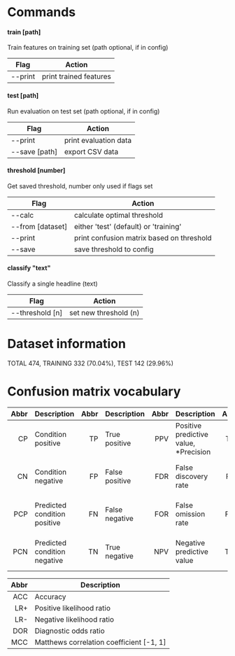 # Commands

#### train [path]
Train features on training set (path optional, if in config)

| Flag | Action |
| --- | --- |
| --print | print trained features |

#### test [path]
Run evaluation on test set (path optional, if in config)

| Flag | Action |
| --- | --- |
| --print | print evaluation data |
| --save [path] | export CSV data |

#### threshold [number]
Get saved threshold, number only used if flags set

| Flag | Action |
| --- | --- |
| --calc | calculate optimal threshold
| --from [dataset] | either 'test' (default) or 'training' |
| --print | print confusion matrix based on threshold |
| --save | save threshold to config |
 
#### classify "text"
Classify a single headline (text)

| Flag | Action |
| --- | --- |
| --threshold [n] | set new threshold (n) |



# Dataset information

TOTAL 474, TRAINING 332 (70.04%), TEST 142 (29.96%)


# Confusion matrix vocabulary

| Abbr | Description | Abbr | Description | Abbr | Description | Abbr | Description |
| ---: | ----------- | ---: | ----------- | ---: | ----------- | ---: | ----------- |
| CP | Condition positive | TP | True positive | PPV | Positive predictive value, *Precision | TPR | True positive rate, **Recall |
| CN | Condition negative | FP | False positive | FDR | False discovery rate | FPR | False positive rate, Fall-out |
| PCP | Predicted condition positive | FN | False negative | FOR | False omission rate | FNR | False negative rate, Miss rate |
| PCN | Predicted condition negative | TN | True negative | NPV | Negative predictive value | TNR | True negative rate, Selectivity |

| Abbr | Description |
| ---: | ----------- |
| ACC | Accuracy |
| LR+ | Positive likelihood ratio |
| LR- | Negative likelihood ratio |
| DOR | Diagnostic odds ratio |
| MCC | Matthews correlation coefficient [-1, 1] |